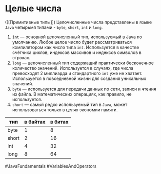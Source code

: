 # Целые числа
([[Примитивные типы]])
Целочисленные числа представлены в языке `Java` четырьмя типами - `byte`, `short`, `int` и `long`.

1. `int` — основной целочисленный тип, используемый в Java по умолчанию. Любое целое число будет рассматриваться компилятором как число типа `int`. Используется в качестве счётчика циклов, индексов массивов и индексов символов в строках.
2. `long` — целочисленный тип содержащий практически бесконечное количество значений. Используется в случаях, где числа превосходят 2 миллиарда и стандартного `int` уже не хватает. Используется в повседневной жизни для создания уникальных значений.
3. `byte` — используется для передачи данных по сети, записи и чтения из файла. В математических операциях, как правило, не используется.
4. `short` — самый редко используемый тип в `Java`, может использоваться только в целях экономии памяти.

| тип   | в байтах | в битах |
| ----- | -------- | ------- |
| byte  | 1        | 8       |
| short | 2        | 16      |
| int   | 4        | 32      |
| long  | 8        | 64      |

#JavaFundamentals
#VariablesAndOperators
